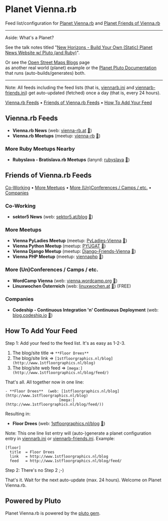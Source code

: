 # Planet Vienna.rb

Feed list/configuration for [Planet Vienna.rb](http://viennarb.herokuapp.com)
and [Planet Friends of Vienna.rb](http://viennarb.herokuapp.com/viennarbfriends)


---

Aside: What's a Planet?

See the talk notes titled "[New Horizons - Build Your Own (Static) Planet News Website w/ Pluto (and Ruby)](https://github.com/geraldb/talks/blob/master/planet.md)".

Or see the [Open Street Maps Blogs](https://blogs.openstreetmap.org) page  
as another real world (planet) example 
or the [Planet Pluto Documentation](http://feedreader.github.io) that runs (auto-builds/generates) both. 

---


Note: All feeds including the feed lists (that is, [viennarb.ini](viennarb.ini) and [viennarb-friends.ini](viennarb-friends.ini))
get auto-updated (fetched) once a day (that is, every 24 hours).


[Vienna.rb Feeds](#viennarb-feeds) •
[Friends of Vienna.rb Feeds](#friends-of-viennarb-feeds) •
[How To Add Your Feed](#how-to-add-your-feed)


## Vienna.rb Feeds

- **Vienna.rb News** (web: [vienna-rb.at](http://vienna-rb.at) [:mega:](http://vienna-rb.at/atom.xml))
- **Vienna.rb Meetups** (meetup: [vienna-rb](http://www.meetup.com/vienna-rb) [:mega:](http://www.meetup.com/vienna-rb/events/rss/vienna.rb/))

<!--
  # [viennarbmeetuprsvps]
  #  title = Vienna.rb Meetups RSVPs
  #  link  = http://www.meetup.com/vienna-rb
  #  feed  = http://www.meetup.com/vienna-rb/rsvps/rss/vienna.rb/ 
 -->


### More Ruby Meetups Nearby 

<!--
  #  - www.rubyslava.sk  - no public news blog (no feed)
  #  twitter ->  twitter.com/rubyslava
 -->

- **Rubyslava  - Bratislava.rb Meetups** (lanyrd: [rubyslava](http://lanyrd.com/series/rubyslava) [:mega:](http://lanyrd.com/series/rubyslava/feed/))



## Friends of Vienna.rb Feeds

[Co-Working](#co-working)  • 
[More Meetups](#more-meetups)  • 
[More (Un)Conferences / Camps / etc.](#more-unconferences--camps--etc)  • 
[Companies](#companies)


### Co-Working

- **sektor5 News** (web: [sektor5.at/blog](http://www.sektor5.at/blog/) [:mega:](http://www.sektor5.at/blog/feed/))


### More Meetups

- **Vienna PyLadies Meetup** (meetup: [PyLadies-Vienna](http://www.meetup.com/PyLadies-Vienna) [:mega:](http://www.meetup.com/PyLadies-Vienna/events/rss/PyLadies-Vienna/))
- **Vienna Python Meetup** (meetup: [PYUGAT](http://www.meetup.com/PYUGAT) [:mega:](http://www.meetup.com/PYUGAT/events/rss/PYUGAT/))
- **Vienna Django Meetup** (meetup: [Django-Friends-Vienna](http://www.meetup.com/Django-Friends-Vienna) [:mega:](
http://www.meetup.com/Django-Friends-Vienna/events/rss/Django-Friends-Vienna/))
- **Vienna PHP Meetup** (meetup: [viennaphp](http://www.meetup.com/viennaphp) [:mega:](http://www.meetup.com/viennaphp/events/rss/viennaphp/))


### More (Un)Conferences / Camps / etc.

- **WordCamp Vienna** (web: [vienna.wordcamp.org](http://2015.vienna.wordcamp.org) [:mega:](http://2015.vienna.wordcamp.org/feed/))
- **Linuxwochen Österreich** (web: [linuxwochen.at](http://linuxwochen.at) [:mega:](http://www.linuxwochen.at/atom/)) (FREE)


### Companies

- **Codeship - Continuous Integration 'n' Continuous Deployment** (web: [blog.codeship.io](http://blog.codeship.io) [:mega:](http://blog.codeship.io/feed))


<!--
   "old" feed ids - add/keep - why? why not??

_#viennarb_
_#viennarbmeetup_
 _#rubyslavaevents_
 
 _#sektor5_
 
 _#pyladiesvienna_
 _#pyugat_
 _#djangofriendsvienna_
 _#viennaphp_
 _#viennawordpresscamp_
 _#linuxwochenat_
 _#codeship_
-->


## How To Add Your Feed

Step 1: Add your feed to the feed list. It's as easy as 1-2-3. 

1. The blog/site title    =>  `**Floor Drees**`
2. The blog/site link     =>  `[1stfloorgraphics.nl/blog](http://www.1stfloorgraphics.nl/blog)`
3. The blog/site web feed =>  `[mega:](http://www.1stfloorgraphics.nl/blog/feed/)`

That's all. All together now in one line:

~~~
- **Floor Drees**  (web: [1stfloorgraphics.nl/blog](http://www.1stfloorgraphics.nl/blog)
                        [mega:](http://www.1stfloorgraphics.nl/blog/feed/))
~~~

Resulting in:

- **Floor Drees**  (web: [1stfloorgraphics.nl/blog](http://www.1stfloorgraphics.nl/blog)
                        [:mega:](http://www.1stfloorgraphics.nl/blog/feed/))


Note: This one line list entry will (auto-)generate a planet configuration entry in [viennarb.ini](viennarb.ini) or [viennarb-friends.ini](viennarb-friends.ini). Example:

~~~
[floor]
  title  = Floor Drees
  link   = http://www.1stfloorgraphics.nl/blog
  feed   = http://www.1stfloorgraphics.nl/blog/feed/
~~~

Step 2: There's no Step 2 ;-)

That's it. Wait for the next auto-update (max. 24 hours). Welcome on Planet Vienna.rb.


## Powered by Pluto

Planet Vienna.rb is powered by the [pluto gem](https://github.com/feedreader).

